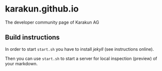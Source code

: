 # karakun.github.io
The developer community page of Karakun AG

## Build instructions

In order to start `start.sh`  you have to install _jekyll_ (see instructions online).

Then you can use `start.sh` to start a server for local inspection (preview) of your markdown.
